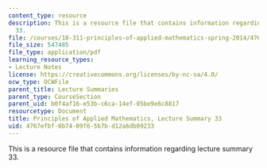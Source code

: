 ```yaml
---
content_type: resource
description: This is a resource file that contains information regarding lecture summary
  33.
file: /courses/18-311-principles-of-applied-mathematics-spring-2014/4767efbf0b7409f65b7bd12a6db09233_MIT18_311S14_Lecture33.pdf
file_size: 547485
file_type: application/pdf
learning_resource_types:
- Lecture Notes
license: https://creativecommons.org/licenses/by-nc-sa/4.0/
ocw_type: OCWFile
parent_title: Lecture Summaries
parent_type: CourseSection
parent_uid: b0f4af16-e53b-c6ca-14ef-05be9e6c8817
resourcetype: Document
title: Principles of Applied Mathematics, Lecture Summary 33
uid: 4767efbf-0b74-09f6-5b7b-d12a6db09233
---
```

This is a resource file that contains information regarding lecture summary 33.
